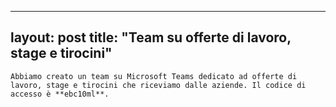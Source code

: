 
---
layout: post
title:  "Team su offerte di lavoro, stage e tirocini"
---
	Abbiamo creato un team su Microsoft Teams dedicato ad offerte di lavoro, stage e tirocini che riceviamo dalle aziende. Il codice di accesso è **ebc10ml**.